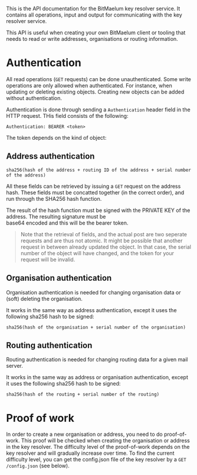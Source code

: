 This is the API documentation for the BitMaelum key resolver service. It contains all operations, input 
and output for communicating with the key resolver service.

This API is useful when creating your own BitMaelum client or tooling that needs to read or write addresses, 
organisations or routing information. 


# Authentication

All read operations (`GET` requests) can be done unauthenticated. Some write operations are only allowed when 
authenticated. For instance, when updating or deleting existing objects. Creating new objects can be added 
without authentication.

Authentication is done through sending a `Authentication` header field in the HTTP request. THis field consists
of the following:

    Authentication: BEARER <token>

The token depends on the kind of object:

## Address authentication

    sha256(hash of the address + routing ID of the address + serial number of the address)

All these fields can be retrieved by issuing a `GET` request on the address hash. These fields must be concatted together
(in the correct order), and run through the SHA256 hash function. 

The result of the hash function must be signed with the PRIVATE KEY of the address. The resulting signature must be  
base64 encoded and this will be the bearer token.

> Note that the retrieval of fields, and the actual post are two seperate requests and are thus not atomic. It might be 
> possible that another request in between already updated the object. In that case, the serial number of the object
> will have changed, and the token for your request will be invalid.

## Organisation authentication

Organisation authentication is needed for changing organisation data or (soft) deleting the organisation.

It works in the same way as address authentication, except it uses the following sha256 hash to be signed:

    sha256(hash of the organisation + serial number of the organisation)

## Routing authentication

Routing authentication is needed for changing routing data for a given mail server.

It works in the same way as address or organisation authentication, except it uses the following sha256 hash to be signed: 

    sha256(hash of the routing + serial number of the routing)


# Proof of work
In order to create a new organisation or address, you need to do proof-of-work. This proof will be checked when 
creating the organisation or address in the key resolver. The difficulty level of the proof-of-work depends on the key 
resolver and will gradually increase over time. To find the current difficulty level, you can get the config.json 
file of the key resolver by a `GET /config.json` (see below).
